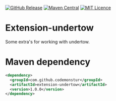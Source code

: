 [![GitHub Release](https://img.shields.io/github/release/codemonstur/extension-undertow.svg)](https://github.com/codemonstur/extension-undertow/releases)
[![Maven Central](https://maven-badges.herokuapp.com/maven-central/com.github.codemonstur/extension-undertow/badge.svg)](http://mvnrepository.com/artifact/com.github.codemonstur/extension-undertow)
[![MIT Licence](https://badges.frapsoft.com/os/mit/mit.svg?v=103)](https://opensource.org/licenses/mit-license.php)

# Extension-undertow

Some extra's for working with undertow.

# Maven dependency

```xml
<dependency>
  <groupId>com.github.codemonstur</groupId>
  <artifactId>extension-undertow</artifactId>
  <version>1.0.0</version>
</dependency>
```
